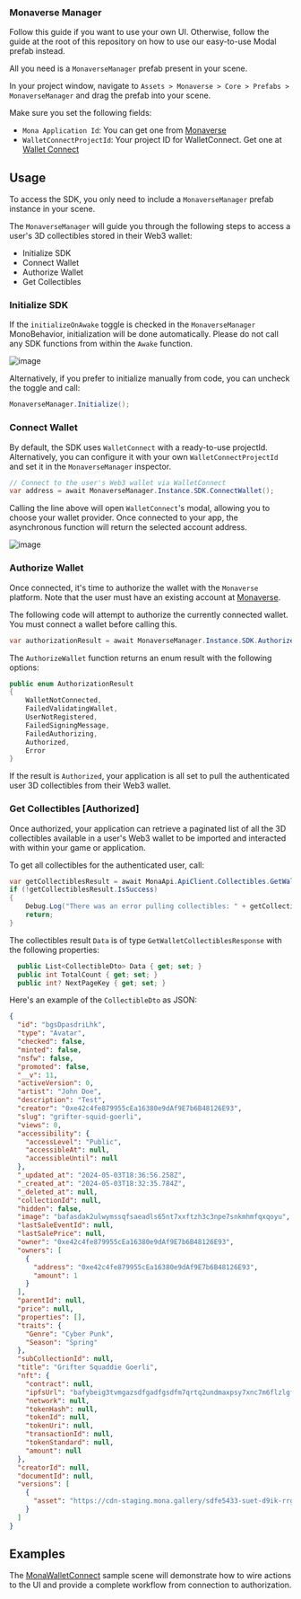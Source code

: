 ### Monaverse Manager
Follow this guide if you want to use your own UI.
Otherwise, follow the guide at the root of this repository on how to use our easy-to-use Modal prefab instead.

All you need is a `MonaverseManager` prefab present in your scene.

In your project window, navigate to `Assets > Monaverse > Core > Prefabs > MonaverseManager` and drag the prefab into your scene.

Make sure you set the following fields:
- `Mona Application Id`: You can get one from [Monaverse](https://Monaverse.com)
- `WalletConnectProjectId`: Your project ID for WalletConnect. Get one at [Wallet Connect](https://cloud.walletconnect.com/sign-up)

## Usage

To access the SDK, you only need to include a `MonaverseManager` prefab instance in your scene.

The `MonaverseManager` will guide you through the following steps to access a user's 3D collectibles stored in their Web3 wallet:

- Initialize SDK
- Connect Wallet
- Authorize Wallet
- Get Collectibles

### Initialize SDK

If the `initializeOnAwake` toggle is checked in the `MonaverseManager` MonoBehavior, initialization will be done automatically. Please do not call any SDK functions from within the `Awake` function.

![image](https://github.com/monaverse/mona-wallet-unity/assets/708754/20456f7f-ac09-48d5-bcd6-cb0856e7ae74)

Alternatively, if you prefer to initialize manually from code, you can uncheck the toggle and call:

```C#
MonaverseManager.Initialize();
```

### Connect Wallet
By default, the SDK uses `WalletConnect` with a ready-to-use projectId. Alternatively, you can configure it with your own `WalletConnectProjectId` and set it in the `MonaverseManager` inspector.

```C#
// Connect to the user's Web3 wallet via WalletConnect
var address = await MonaverseManager.Instance.SDK.ConnectWallet();
```

Calling the line above will open `WalletConnect`'s modal, allowing you to choose your wallet provider.
Once connected to your app, the asynchronous function will return the selected account address.

![image](https://github.com/monaverse/mona-wallet-unity/assets/708754/348bffeb-6565-4c46-a0eb-7c6ec6416160)

### Authorize Wallet
Once connected, it's time to authorize the wallet with the `Monaverse` platform. Note that the user must have an existing account at [Monaverse](https://monaverse.com/).

The following code will attempt to authorize the currently connected wallet. You must connect a wallet before calling this.

```C#
var authorizationResult = await MonaverseManager.Instance.SDK.AuthorizeWallet();
```

The `AuthorizeWallet` function returns an enum result with the following options:

```C#
public enum AuthorizationResult
{
    WalletNotConnected,
    FailedValidatingWallet,
    UserNotRegistered,
    FailedSigningMessage,
    FailedAuthorizing,
    Authorized,
    Error
}
```

If the result is `Authorized`, your application is all set to pull the authenticated user 3D collectibles from their Web3 wallet.

### Get Collectibles [Authorized]
Once authorized, your application can retrieve a paginated list of all the 3D collectibles available in a user's Web3 wallet to be imported and interacted with within your game or application.

To get all collectibles for the authenticated user, call:

```C#
var getCollectiblesResult = await MonaApi.ApiClient.Collectibles.GetWalletCollectibles();
if (!getCollectiblesResult.IsSuccess)
{
    Debug.Log("There was an error pulling collectibles: " + getCollectiblesResult.Message);
    return;
}
```

The collectibles result `Data` is of type `GetWalletCollectiblesResponse` with the following properties:

```C#
  public List<CollectibleDto> Data { get; set; }
  public int TotalCount { get; set; }
  public int? NextPageKey { get; set; }
```

Here's an example of the `CollectibleDto` as JSON:

```JSON
{
  "id": "bgsDpasdriLhk",
  "type": "Avatar",
  "checked": false,
  "minted": false,
  "nsfw": false,
  "promoted": false,
  "__v": 11,
  "activeVersion": 0,
  "artist": "John Doe",
  "description": "Test",
  "creator": "0xe42c4fe879955cEa16380e9dAf9E7b6B48126E93",
  "slug": "grifter-squid-goerli",
  "views": 0,
  "accessibility": {
    "accessLevel": "Public",
    "accessibleAt": null,
    "accessibleUntil": null
  },
  "_updated_at": "2024-05-03T18:36:56.258Z",
  "_created_at": "2024-05-03T18:32:35.784Z",
  "_deleted_at": null,
  "collectionId": null,
  "hidden": false,
  "image": "bafasdak2ulwymssqfsaeadls65nt7xxftzh3c3npe7snkmhmfqxqoyu",
  "lastSaleEventId": null,
  "lastSalePrice": null,
  "owner": "0xe42c4fe879955cEa16380e9dAf9E7b6B48126E93",
  "owners": [
    {
      "address": "0xe42c4fe879955cEa16380e9dAf9E7b6B48126E93",
      "amount": 1
    }
  ],
  "parentId": null,
  "price": null,
  "properties": [],
  "traits": {
    "Genre": "Cyber Punk",
    "Season": "Spring"
  },
  "subCollectionId": null,
  "title": "Grifter Squaddie Goerli",
  "nft": {
    "contract": null,
    "ipfsUrl": "bafybeig3tvmgazsdfgadfgsdfm7qrtq2undmaxpsy7xnc7m6flzlgffy",
    "network": null,
    "tokenHash": null,
    "tokenId": null,
    "tokenUri": null,
    "transactionId": null,
    "tokenStandard": null,
    "amount": null
  },
  "creatorId": null,
  "documentId": null,
  "versions": [
    {
      "asset": "https://cdn-staging.mona.gallery/sdfe5433-suet-d9ik-rrgl-fsdfrww.vrm"
    }
  ]
}
```

## Examples

The [MonaWalletConnect](https://github.com/monaverse/mona-wallet-unity/tree/main/Assets/Monaverse/Examples/MonaWalletConnect) sample scene will demonstrate how to wire actions to the UI and provide a complete workflow from connection to authorization.

